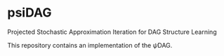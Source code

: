 # psiDAG

Projected Stochastic Approximation Iteration for DAG Structure Learning

This repository contains an implementation of the $\psi$DAG.
